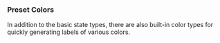 ### Preset Colors

In addition to the basic state types, there are also built-in color types for quickly generating labels of various colors.
